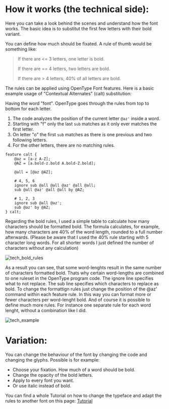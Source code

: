 # How it works (the technical side):

Here you can take a look behind the scenes and understand how the font works.
The basic idea is to substitut the first few letters with their bold variant.

You can define how much should be fixated. A rule of thumb would be something like:

> If there are <= 3 letters, one letter is bold.
>
> If there are == 4 letters, two letters are bold.
>
> If there are > 4 letters, 40% of all letters are bold.

The rules can be applied using OpenType Font features.
Here is a basic example usage of "Contextual Alternates" (calt) substitution:

Having the word "font". OpenType goes through the rules from top to bottom for each letter.

1. The code analyzes the position of the current letter `@az'` inside a word.
1. Starting with "f" only the last `sub` matches as it only ever matches the first letter.
1. On letter "o" the first `sub` matches as there is one previous and two following letters.
1. For the other letters, there are no matching rules.

```fea
feature calt {
    @az = [a-z A-Z];
    @AZ = [a.bold-z.bold A.bold-Z.bold];

    @all = [@az @AZ];

    # 4, 5, 6
    ignore sub @all @all @az' @all @all;
    sub @all @az' @all @all by @AZ;

    # 1, 2, 3
    ignore sub @all @az';
    sub @az' by @AZ;
} calt;
```

Regarding the bold rules, I used a simple table to calculate how many characters should be formatted bold.
The formula calculates, for example, how many characters are 40% of the word length, rounded to a full number afterwards.
(Please be aware that I used the 40% rule starting with 5 character long words. For all shorter words I just defined the number of characters without any calculation)

![tech_bold_rules](https://github.com/user-attachments/assets/12e20a98-a4f3-4ac9-9236-acb463d883ba)

As a result you can see, that some word-lenghts result in the same number of characters formatted bold.
Thats why certain word-lengths are combined to one ruleset in the OpenType program code.
The ignore line specifies what to not replace.
The sub line specifies which characters to replace as bold.
To change the formattign rules just change the position of the @az' command within each feature rule.
In this way you can format more or fewer characters per word-lenght bold.
And of course it is possible to define much more rules. For instance one separate rule for each word lenght, without a combination like I did.

![tech_example](https://github.com/user-attachments/assets/8905b32c-cf14-431d-81bc-1750a4d19001)


# Variation:
You can change the behaviour of the font by changing the code and changing the glyphs.
Possible is for example:

-   Choose your fixation. How much of a word should be bold.
-   Change the opacity of the bold letters.
-   Apply to every font you want.
-   Or use italic instead of bold.


You can find a whole Tutorial on how to change the typeface and adapt the rules to another font on this page:
[Tutorial](https://github.com/Born2Root/Fast-Font/blob/main/README_Tutorial.md)



  
